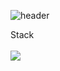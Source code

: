 ![header](https://capsule-render.vercel.app/api?type=waving&color=auto&height=369&section=header&text=Hello%20World!&fontSize=90)




Stack
<br>
<br>
<img src="https://img.shields.io/badge/Python-3776AB?style=for-the-badge&logo=Python&logoColor=white">
